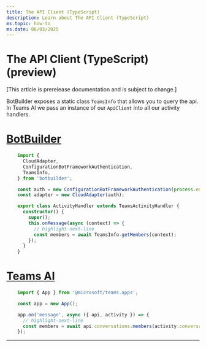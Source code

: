 ```yaml
---
title: The API Client (TypeScript)
description: Learn about The API Client (TypeScript)
ms.topic: how-to
ms.date: 06/03/2025
---
```


# The API Client (TypeScript) (preview)

[This article is prerelease documentation and is subject to change.]

BotBuilder exposes a static class `TeamsInfo` that allows you to query the api. In Teams AI
we pass an instance of our `ApiClient` into all our activity handlers.

# [BotBuilder](#tab/botbuilder)
```typescript showLineNumbers
    import {
      CloudAdapter,
      ConfigurationBotFrameworkAuthentication,
      TeamsInfo,
    } from 'botbuilder';

    const auth = new ConfigurationBotFrameworkAuthentication(process.env);
    const adapter = new CloudAdapter(auth);

    export class ActivityHandler extends TeamsActivityHandler {
      constructor() {
        super();
        this.onMessage(async (context) => {
          // highlight-next-line
          const members = await TeamsInfo.getMembers(context);
        });
      }
    }
```
# [Teams AI](#tab/teamsai)
```typescript showLineNumbers
    import { App } from '@microsoft/teams.apps';

    const app = new App();

    app.on('message', async ({ api, activity }) => {
      // highlight-next-line
      const members = await api.conversations.members(activity.conversation.id).get();
    });
```
---